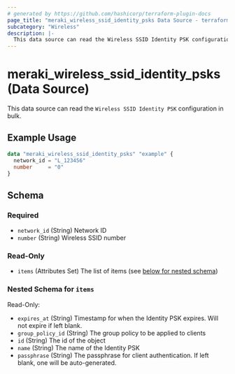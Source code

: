 ```yaml
---
# generated by https://github.com/hashicorp/terraform-plugin-docs
page_title: "meraki_wireless_ssid_identity_psks Data Source - terraform-provider-meraki"
subcategory: "Wireless"
description: |-
  This data source can read the Wireless SSID Identity PSK configuration in bulk.
---
```


# meraki_wireless_ssid_identity_psks (Data Source)

This data source can read the `Wireless SSID Identity PSK` configuration in bulk.

## Example Usage

```terraform
data "meraki_wireless_ssid_identity_psks" "example" {
  network_id = "L_123456"
  number     = "0"
}
```

<!-- schema generated by tfplugindocs -->
## Schema

### Required

- `network_id` (String) Network ID
- `number` (String) Wireless SSID number

### Read-Only

- `items` (Attributes Set) The list of items (see [below for nested schema](#nestedatt--items))

<a id="nestedatt--items"></a>
### Nested Schema for `items`

Read-Only:

- `expires_at` (String) Timestamp for when the Identity PSK expires. Will not expire if left blank.
- `group_policy_id` (String) The group policy to be applied to clients
- `id` (String) The id of the object
- `name` (String) The name of the Identity PSK
- `passphrase` (String) The passphrase for client authentication. If left blank, one will be auto-generated.
